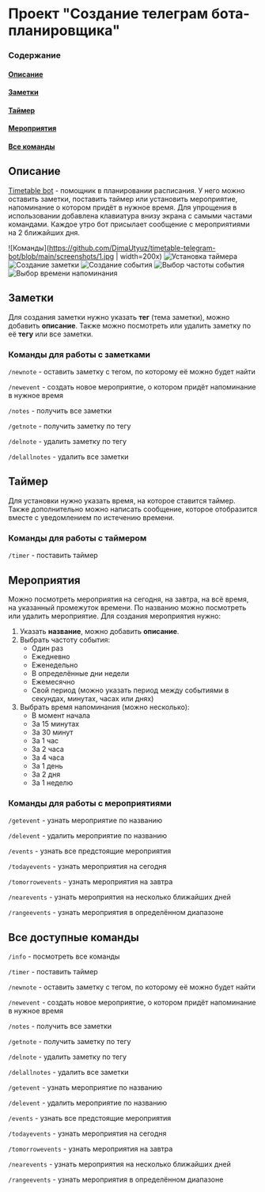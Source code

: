 # Проект "Создание телеграм бота-планировщика"

### Содержание

#### [Описание](#описание)

#### [Заметки](#заметки)

#### [Таймер](#таймер)

#### [Мероприятия](#мероприятия)

#### [Все команды](#все-доступные-команды)

## Описание

[Timetable bot](https://t.me/your_timetable_bot "Telegram bot") - помощник в планировании расписания. 
У него можно оставить заметки, поставить таймер или установить мероприятие, напоминание о котором придёт в нужное время.
Для упрощения в использовании добавлена клавиатура внизу экрана с самыми частами командами.
Каждое утро бот присылает сообщение с мероприятиями на 2 ближайших дня.

![Команды](https://github.com/DimaUtyuz/timetable-telegram-bot/blob/main/screenshots/1.jpg | width=200x)
![Установка таймера](https://github.com/DimaUtyuz/timetable-telegram-bot/blob/main/screenshots/2.jpg)
![Создание заметки](https://github.com/DimaUtyuz/timetable-telegram-bot/blob/main/screenshots/3.jpg)
![Создание события](https://github.com/DimaUtyuz/timetable-telegram-bot/blob/main/screenshots/6.jpg)
![Выбор частоты события](https://github.com/DimaUtyuz/timetable-telegram-bot/blob/main/screenshots/4.jpg)
![Выбор времени напоминания](https://github.com/DimaUtyuz/timetable-telegram-bot/blob/main/screenshots/5.jpg)

## Заметки

Для создания заметки нужно указать **тег** (тема заметки), можно добавить **описание**. 
Также можно посмотреть или удалить заметку по её **тегу** или все заметки.

### Команды для работы с заметками

`/newnote` - оставить заметку с тегом, по которому её можно будет найти

`/newevent` - создать новое мероприятие, о котором придёт напоминание в нужное время

`/notes` - получить все заметки

`/getnote` - получить заметку по тегу

`/delnote` - удалить заметку по тегу

`/delallnotes` - удалить все заметки

## Таймер

Для установки нужно указать время, на которое ставится таймер. 
Также дополнительно можно написать сообщение, которое отобразится вместе с уведомлением по истечению времени.

### Команды для работы с таймером

`/timer` - поставить таймер

## Мероприятия

Можно посмотреть мероприятия на сегодня, на завтра, на всё время, на указанный промежуток времени. По названию можно посмотреть или удалить мероприятие.
Для создания мероприятия нужно:

1.  Указать **название**, можно добавить **описание**.
2.  Выбрать частоту события:
	*   Один раз
	*   Ежедневно
	*   Еженедельно
	*   В определённые дни недели
	*   Ежемесячно
	*   Свой период (можно указать период между событиями в секундах, минутах, часах или днях)
3.  Выбрать время напоминания (можно несколько):
	*   В момент начала
	*   За 15 минутах
	*   За 30 минут
	*   За 1 час
	*   За 2 часа
	*   За 4 часа
	*   За 1 день
	*   За 2 дня
	*   За 1 неделю

### Команды для работы с мероприятиями

`/getevent` - узнать мероприятие по названию

`/delevent` - удалить мероприятие по названию

`/events` - узнать все предстоящие мероприятия

`/todayevents` - узнать мероприятия на сегодня

`/tomorrowevents` - узнать мероприятия на завтра

`/nearevents` - узнать мероприятия на несколько ближайших дней

`/rangeevents` - узнать мероприятия в определённом диапазоне

## Все доступные команды

`/info` - посмотреть все команды

`/timer` - поставить таймер

`/newnote` - оставить заметку с тегом, по которому её можно будет найти

`/newevent` - создать новое мероприятие, о котором придёт напоминание в нужное время

`/notes` - получить все заметки

`/getnote` - получить заметку по тегу

`/delnote` - удалить заметку по тегу

`/delallnotes` - удалить все заметки

`/getevent` - узнать мероприятие по названию

`/delevent` - удалить мероприятие по названию

`/events` - узнать все предстоящие мероприятия

`/todayevents` - узнать мероприятия на сегодня

`/tomorrowevents` - узнать мероприятия на завтра

`/nearevents` - узнать мероприятия на несколько ближайших дней

`/rangeevents` - узнать мероприятия в определённом диапазоне
